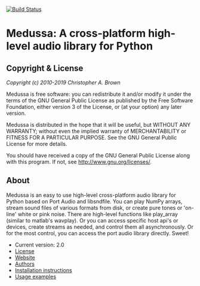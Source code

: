 [![Build Status](https://travis-ci.org/psylab16/medussa.svg?branch=master)](https://travis-ci.org/psylab16/medussa)

# Medussa: A cross-platform high-level audio library for Python

## Copyright & License

*Copyright (c) 2010-2019 Christopher A. Brown*

Medussa is free software: you can redistribute it and/or modify
it under the terms of the GNU General Public License as published by
the Free Software Foundation, either version 3 of the License, or
(at your option) any later version.

Medussa is distributed in the hope that it will be useful,
but WITHOUT ANY WARRANTY; without even the implied warranty of
MERCHANTABILITY or FITNESS FOR A PARTICULAR PURPOSE.  See the
GNU General Public License for more details.

You should have received a copy of the GNU General Public License
along with this program.  If not, see http://www.gnu.org/licenses/.

## About

Medussa is an easy to use high-level cross-platform audio library for Python
based on Port Audio and libsndfile. You can play NumPy arrays, stream sound
files of various formats from disk, or create pure tones or 'on-line' white
or pink noise. There are high-level functions like play_array (similar to
matlab's wavplay). Or you can access specific host api's or devices, create
streams as needed, and control them all asynchronously. Or for the most
control, you can access the port audio library directly. Sweet!

- Current version: 2.0
- [License](COPYING.md)
- [Website](https://github.com/cbrown1/medussa)
- [Authors](AUTHORS.md)
- [Installation instructions](INSTALL.md)
- [Usage examples](USAGE.md)
